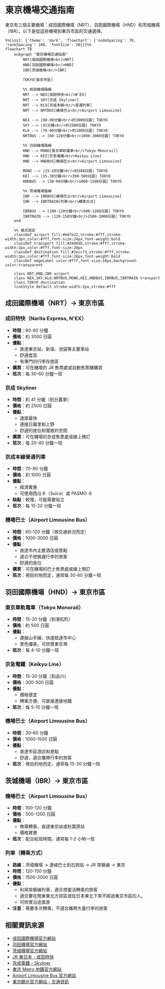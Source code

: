 # 東京機場交通指南

東京有三個主要機場：成田國際機場（NRT）、羽田國際機場（HND）和茨城機場（IBR）。以下是從這些機場到東京市區的交通選擇。

```mermaid
%%{init: {'theme': 'dark', 'flowchart': {'nodeSpacing': 70, 'rankSpacing': 100, 'fontSize': 20}}}%%
flowchart TB
    subgraph "東京機場交通指南"
        NRT[成田國際機場<br/>NRT]
        HND[羽田國際機場<br/>HND]
        IBR[茨城機場<br/>IBR]

        TOKYO[東京市區]

        %% 成田機場路線
        NRT --> NEX[成田特快<br/>N'EX]
        NRT --> SKY[京成 Skyliner]
        NRT --> KLO[京成本線<br/>普通列車]
        NRT --> NRTBUS[機場巴士<br/>Airport Limousine]

        NEX --> |60-90分鐘<br/>約3000日圓| TOKYO
        SKY --> |41分鐘<br/>約2500日圓| TOKYO
        KLO --> |70-90分鐘<br/>約1000日圓| TOKYO
        NRTBUS --> |60-120分鐘<br/>1000-3000日圓| TOKYO

        %% 羽田機場路線
        HND --> MONO[東京單軌電車<br/>Tokyo Monorail]
        HND --> KEI[京急電鐵<br/>Keikyu Line]
        HND --> HNDBUS[機場巴士<br/>Airport Limousine]

        MONO --> |15-20分鐘<br/>約500日圓| TOKYO
        KEI --> |15-30分鐘<br/>300-500日圓| TOKYO
        HNDBUS --> |30-60分鐘<br/>1000-1500日圓| TOKYO

        %% 茨城機場路線
        IBR --> IBRBUS[機場巴士<br/>Airport Limousine]
        IBR --> IBRTRAIN[列車<br/>轉乘方式]

        IBRBUS --> |100-120分鐘<br/>500-1200日圓| TOKYO
        IBRTRAIN --> |120-150分鐘<br/>1500-2000日圓| TOKYO
    end

    %% 樣式設定
    classDef airport fill:#e67e22,stroke:#fff,stroke-width:3px,color:#fff,font-size:24px,font-weight:bold
    classDef transport fill:#3498db,stroke:#fff,stroke-width:2px,color:#fff,font-size:20px
    classDef destination fill:#2ecc71,stroke:#fff,stroke-width:3px,color:#fff,font-size:26px,font-weight:bold
    classDef edgeLabel color:#fff,font-size:18px,background-color:transparent

    class NRT,HND,IBR airport
    class NEX,SKY,KLO,NRTBUS,MONO,KEI,HNDBUS,IBRBUS,IBRTRAIN transport
    class TOKYO destination
    linkStyle default stroke-width:2px,stroke:#fff
```

## 成田國際機場（NRT）→ 東京市區

### 成田特快（Narita Express, N'EX）

- **時間**：60-90 分鐘
- **價格**：約 3000 日圓
- **優點**：
  - 直達東京站、新宿、池袋等主要車站
  - 舒適度高
  - 有專門的行李存放區
- **購票**：可在機場的 JR 售票處或自動售票機購買
- **班次**：每 30-60 分鐘一班

### 京成 Skyliner

- **時間**：約 41 分鐘（到日暮里）
- **價格**：約 2500 日圓
- **優點**：
  - 速度最快
  - 連接日暮里和上野
  - 舒適的座位和寬敞的空間
- **購票**：可在機場的京成售票處或線上預訂
- **班次**：每 20-40 分鐘一班

### 京成本線普通列車

- **時間**：70-90 分鐘
- **價格**：約 1000 日圓
- **優點**：
  - 經濟實惠
  - 可使用西瓜卡（Suica）或 PASMO 卡
- **缺點**：較慢，可能需要站立
- **班次**：每 15-20 分鐘一班

### 機場巴士（Airport Limousine Bus）

- **時間**：60-120 分鐘（視交通狀況而定）
- **價格**：1000-3000 日圓
- **優點**：
  - 直達市內主要酒店或景點
  - 適合不想搬運行李的旅客
  - 舒適的座位
- **購票**：可在機場的巴士售票處或線上預訂
- **班次**：視目的地而定，通常每 30-60 分鐘一班

## 羽田國際機場（HND）→ 東京市區

### 東京單軌電車（Tokyo Monorail）

- **時間**：15-20 分鐘（到濱松町）
- **價格**：約 500 日圓
- **優點**：
  - 連接山手線，快速抵達市中心
  - 景色優美，可欣賞東京灣
- **班次**：每 4-10 分鐘一班

### 京急電鐵（Keikyu Line）

- **時間**：15-30 分鐘（到品川）
- **價格**：300-500 日圓
- **優點**：
  - 價格便宜
  - 轉乘方便，可直接連接地鐵
- **班次**：每 5-10 分鐘一班

### 機場巴士（Airport Limousine Bus）

- **時間**：30-60 分鐘
- **價格**：1000-1500 日圓
- **優點**：
  - 直達市區酒店和景點
  - 舒適，適合攜帶行李的旅客
- **班次**：視目的地而定，通常每 15-30 分鐘一班

## 茨城機場（IBR）→ 東京市區

### 機場巴士（Airport Limousine Bus）

- **時間**：100-120 分鐘
- **價格**：500-1200 日圓
- **優點**：
  - 無需轉乘，直達東京站或秋葉原站
  - 價格實惠
- **班次**：配合航班時間，通常每 1-2 小時一班

### 列車（轉乘方式）

- **路線**：茨城機場 → 連絡巴士到石岡站 → JR 常磐線 → 東京
- **時間**：120-150 分鐘
- **價格**：1500-2000 日圓
- **優點**：
  - 利用常磐線列車，適合想靈活轉乘的旅客
  - 適合要在關東東北方郊區或從日本東北下來不經過東京市區的人。
  - 可欣賞沿途風景
- **注意**：需要多次轉乘，不適合攜帶大量行李的旅客

## 相關資訊來源

- [成田國際機場官方網站](https://www.narita-airport.jp/ch2/)
- [羽田機場官方網站](https://tokyo-haneda.com/zh-CHT/index.html)
- [茨城機場官方網站](https://www.ibaraki-airport.net/en/)
- [JR 東日本 - 成田特快](https://www.jreast.co.jp/tc/nex/)
- [京成電鐵 - Skyliner](https://www.keisei.co.jp/keisei/tetudou/skyliner/tc/index.php)
- [東京 Metro 地鐵官方網站](https://www.tokyometro.jp/tcn/)
- [Airport Limousine Bus 官方網站](https://www.limousinebus.co.jp/en/)
- [東京觀光官方網站 - 交通資訊](https://www.gotokyo.org/tc/plan/getting-around/index.html)
